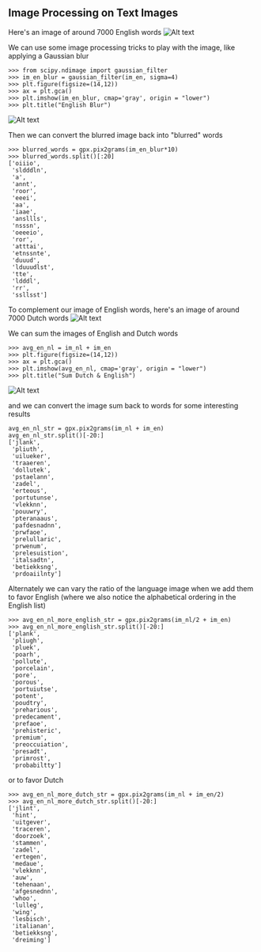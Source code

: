## Image Processing on Text Images

Here's an image of around 7000 English words
![Alt text](https://github.com/cbattle12/grampyx/blob/master/images/english_7000.png?raw=true)

We can use some image processing tricks to play with the image, like applying a Gaussian blur
````
>>> from scipy.ndimage import gaussian_filter
>>> im_en_blur = gaussian_filter(im_en, sigma=4)
>>> plt.figure(figsize=(14,12))
>>> ax = plt.gca()
>>> plt.imshow(im_en_blur, cmap='gray', origin = "lower")
>>> plt.title("English Blur")
````
![Alt text](https://github.com/cbattle12/grampyx/blob/master/images/englishblur_7000.png?raw=true)

Then we can convert the blurred image back into "blurred" words
````
>>> blurred_words = gpx.pix2grams(im_en_blur*10)
>>> blurred_words.split()[:20]
['oiiio',
 'sldddln',
 'a',
 'annt',
 'roor',
 'eeei',
 'aa',
 'iaae',
 'ansllls',
 'nsssn',
 'oeeeio',
 'ror',
 'atttai',
 'etnssnte',
 'duuud',
 'lduuudlst',
 'tte',
 'ldddl',
 'rr',
 'ssllsst']
````


To complement our image of English words, here's an image of around 7000 Dutch words
 ![Alt text](https://github.com/cbattle12/grampyx/blob/master/images/dutch_7000.png?raw=true)

We can sum the images of English and Dutch words
````
>>> avg_en_nl = im_nl + im_en
>>> plt.figure(figsize=(14,12))
>>> ax = plt.gca()
>>> plt.imshow(avg_en_nl, cmap='gray', origin = "lower")
>>> plt.title("Sum Dutch & English")
````
![Alt text](https://github.com/cbattle12/grampyx/blob/master/images/dutch_english_sum.png?raw=true)


and we can convert the image sum back to words for some interesting results
````
avg_en_nl_str = gpx.pix2grams(im_nl + im_en)
avg_en_nl_str.split()[-20:]
['jlank',
 'pliuth',
 'uilueker',
 'traaeren',
 'dollutek',
 'pstaelann',
 'zadel',
 'erteous',
 'portutunse',
 'vlekknn',
 'pouuwry',
 'pteranaaus',
 'pafdesnadnn',
 'prwfaoe',
 'prelullaric',
 'prwenum',
 'prelesuistion',
 'italsadtn',
 'betiekksng',
 'prdoaiilnty']
````
Alternately we can vary the ratio of the language image when we add them to favor English (where we also notice the
alphabetical ordering in the English list)
````
>>> avg_en_nl_more_english_str = gpx.pix2grams(im_nl/2 + im_en)
>>> avg_en_nl_more_english_str.split()[-20:]
['plank',
 'pliugh',
 'pluek',
 'poarh',
 'pollute',
 'porcelain',
 'pore',
 'porous',
 'portuiutse',
 'potent',
 'poudtry',
 'preharious',
 'predecament',
 'prefaoe',
 'prehisteric',
 'premium',
 'preoccuiation',
 'presadt',
 'primrost',
 'probabiltty']
````

or to favor Dutch
````
>>> avg_en_nl_more_dutch_str = gpx.pix2grams(im_nl + im_en/2)
>>> avg_en_nl_more_dutch_str.split()[-20:]
['jlint',
 'hint',
 'uitgever',
 'traceren',
 'doorzoek',
 'stammen',
 'zadel',
 'ertegen',
 'medaue',
 'vlekknn',
 'auw',
 'tehenaan',
 'afgesnednn',
 'whoo',
 'lulleg',
 'wing',
 'lesbisch',
 'italianan',
 'betiekksng',
 'dreiming']
````

